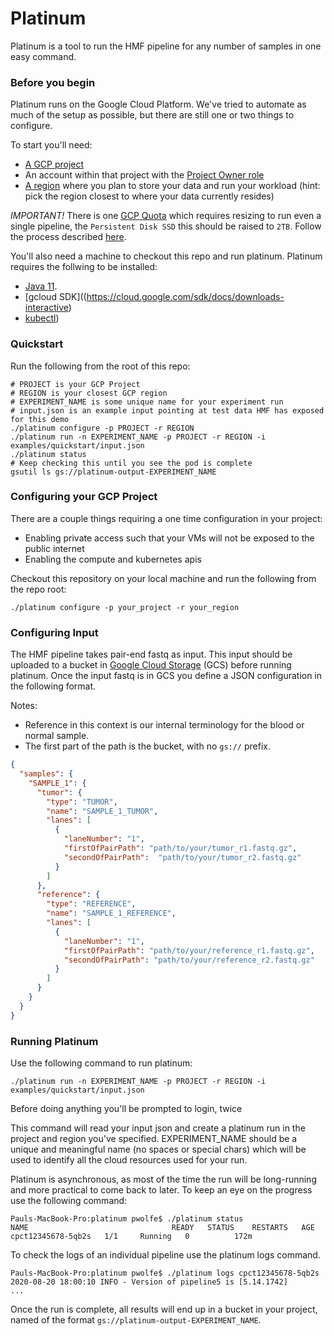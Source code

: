 # Platinum

Platinum is a tool to run the HMF pipeline for any number of samples in one easy command. 

### Before you begin

Platinum runs on the Google Cloud Platform. We've tried to automate as much of the setup as possible, but there are still
one or two things to configure.

To start you'll need:
- [A GCP project](https://cloud.google.com/resource-manager/docs/creating-managing-projects)
- An account within that project with the [Project Owner role](https://cloud.google.com/iam/docs/understanding-roles)
- [A region](https://cloud.google.com/compute/docs/regions-zones) where you plan to store your data and run your workload (hint: pick the region closest to where your data currently resides)

*IMPORTANT!*
There is one [GCP Quota](https://cloud.google.com/compute/quotas) which requires resizing to run even a single pipeline, the `Persistent Disk SSD` this should be raised to `2TB`.
Follow the process described [here](https://cloud.google.com/compute/quotas#requesting_additional_quota).

You'll also need a machine to checkout this repo and run platinum. Platinum requires the follwing to be installed: 
* [Java 11](https://www.oracle.com/java/technologies/javase-jdk11-downloads.html).
* [gcloud SDK]((https://cloud.google.com/sdk/docs/downloads-interactive)
* [kubectl](https://kubernetes.io/docs/tasks/tools/install-kubectl/))

### Quickstart

Run the following from the root of this repo:

```shell script
# PROJECT is your GCP Project
# REGION is your closest GCP region
# EXPERIMENT_NAME is some unique name for your experiment run 
# input.json is an example input pointing at test data HMF has exposed for this demo
./platinum configure -p PROJECT -r REGION
./platinum run -n EXPERIMENT_NAME -p PROJECT -r REGION -i examples/quickstart/input.json
./platinum status
# Keep checking this until you see the pod is complete
gsutil ls gs://platinum-output-EXPERIMENT_NAME
```

### Configuring your GCP Project

There are a couple things requiring a one time configuration in your project:
- Enabling private access such that your VMs will not be exposed to the public internet
- Enabling the compute and kubernetes apis

Checkout this repository on your local machine and run the following from the repo root:

```shell script
./platinum configure -p your_project -r your_region 
```  

### Configuring Input

The HMF pipeline takes pair-end fastq as input. This input should be uploaded to a bucket in [Google Cloud Storage](https://cloud.google.com/storage) (GCS) before running platinum. 
Once the input fastq is in GCS you define a JSON configuration in the following format.

Notes:
- Reference in this context is our internal terminology for the blood or normal sample.
- The first part of the path is the bucket, with no `gs://` prefix.


```json
{
  "samples": {
    "SAMPLE_1": {
      "tumor": {
        "type": "TUMOR",
        "name": "SAMPLE_1_TUMOR",
        "lanes": [
          {
            "laneNumber": "1",
            "firstOfPairPath": "path/to/your/tumor_r1.fastq.gz",
            "secondOfPairPath":  "path/to/your/tumor_r2.fastq.gz"
          }
        ]
      },
      "reference": {
        "type": "REFERENCE",
        "name": "SAMPLE_1_REFERENCE",
        "lanes": [
          {
            "laneNumber": "1",
            "firstOfPairPath": "path/to/your/reference_r1.fastq.gz",
            "secondOfPairPath": "path/to/your/reference_r2.fastq.gz"
          }
        ]
      }
    }
  }
}
```

### Running Platinum

Use the following command to run platinum:

```shell script
./platinum run -n EXPERIMENT_NAME -p PROJECT -r REGION -i examples/quickstart/input.json
```

Before doing anything you'll be prompted to login, twice 

This command will read your input json and create a platinum run in the project and region you've specified. EXPERIMENT_NAME 
should be a unique and meaningful name (no spaces or special chars) which will be used to identify all the cloud resources used
for your run. 

Platinum is asynchronous, as most of the time the run will be long-running and more practical to come back to later. To keep an
eye on the progress use the following command:

```shell script
Pauls-MacBook-Pro:platinum pwolfe$ ./platinum status
NAME                                READY   STATUS    RESTARTS   AGE
cpct12345678-5qb2s   1/1     Running   0          172m
```

To check the logs of an individual pipeline use the platinum logs command.

```shell script
Pauls-MacBook-Pro:platinum pwolfe$ ./platinum logs cpct12345678-5qb2s
2020-08-20 18:00:10 INFO - Version of pipeline5 is [5.14.1742] 
...
```

Once the run is complete, all results will end up in a bucket in your project, named of the format `gs://platinum-output-EXPERIMENT_NAME`.




